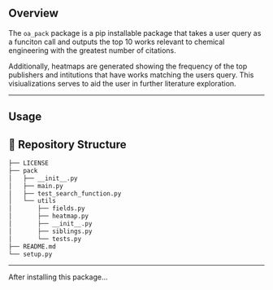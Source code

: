 
## Overview

The ``oa_pack`` package is a pip installable package that takes a user query as a funciton call and 
outputs the top 10 works relevant to chemical engineering with the greatest number of citations.

Additionally, heatmaps are generated showing the frequency of the top publishers and intitutions 
that have works matching the users query. This visiualizations serves to aid the user in further
literature exploration.

---


Usage
---

## 📂 Repository Structure

```sh
├── LICENSE
├── pack
│   ├── __init__.py
│   ├── main.py
│   ├── test_search_function.py
│   └── utils
│       ├── fields.py
│       ├── heatmap.py
│       ├── __init__.py
│       ├── siblings.py
│       └── tests.py
├── README.md
└── setup.py
```

---

After installing this package...
